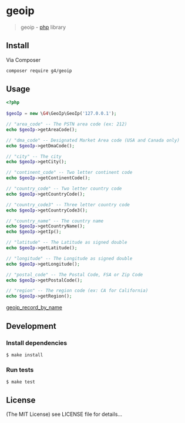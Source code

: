 geoip
======

> geoip - [php](http://php.net) library

## Install
Via Composer

```sh
composer require g4/geoip
```

## Usage

``` php
<?php
    
$geoIp = new \G4\GeoIp\GeoIp('127.0.0.1');

// "area_code" -- The PSTN area code (ex: 212)
echo $geoIp->getAreaCode();

// "dma_code" -- Designated Market Area code (USA and Canada only)
echo $geoIp->getDmaCode();

// "city" -- The city
echo $geoIp->getCity();

// "continent_code" -- Two letter continent code
echo $geoIp->getContinentCode();

// "country_code" -- Two letter country code
echo $geoIp->getCountryCode();

// "country_code3" -- Three letter country code
echo $geoIp->getCountryCode3();

// "country_name" -- The country name
echo $geoIp->getCountryName();
echo $geoIp->getIp();

// "latitude" -- The Latitude as signed double
echo $geoIp->getLatitude();

// "longitude" -- The Longitude as signed double
echo $geoIp->getLongitude();

// "postal_code" -- The Postal Code, FSA or Zip Code
echo $geoIp->getPostalCode();

// "region" -- The region code (ex: CA for California)
echo $geoIp->getRegion();

```

[geoip_record_by_name](http://php.net/manual/en/function.geoip-record-by-name.php)

## Development

### Install dependencies

    $ make install

### Run tests

    $ make test

## License

(The MIT License)
see LICENSE file for details...